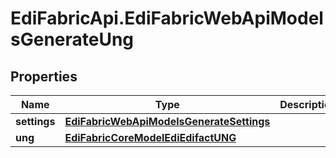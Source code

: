 # EdiFabricApi.EdiFabricWebApiModelsGenerateUng

## Properties
Name | Type | Description | Notes
------------ | ------------- | ------------- | -------------
**settings** | [**EdiFabricWebApiModelsGenerateSettings**](EdiFabricWebApiModelsGenerateSettings.md) |  | [optional] 
**ung** | [**EdiFabricCoreModelEdiEdifactUNG**](EdiFabricCoreModelEdiEdifactUNG.md) |  | [optional] 


